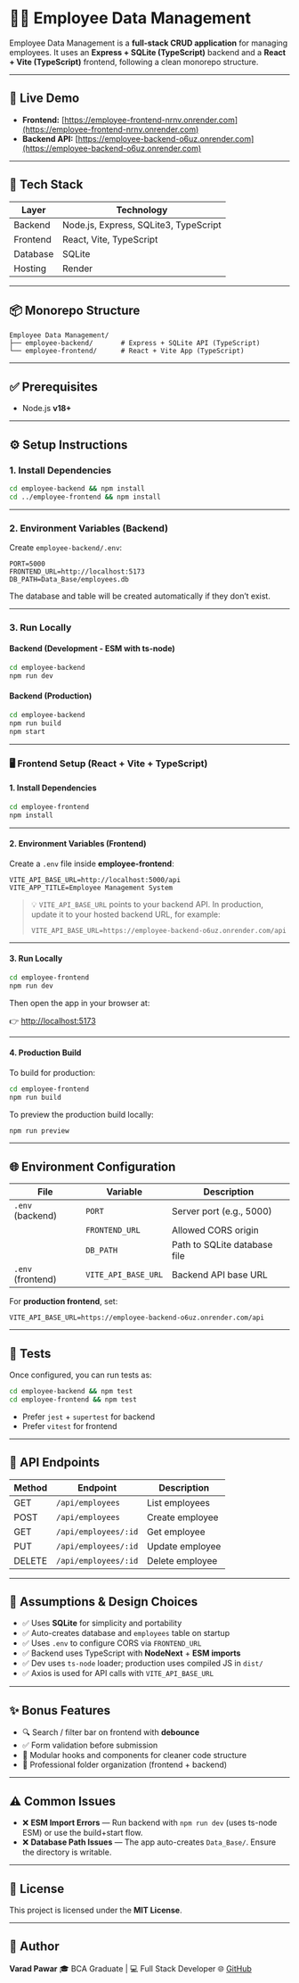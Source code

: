 # 🧑‍💼 Employee Data Management

Employee Data Management is a **full-stack CRUD application** for managing employees.
It uses an **Express + SQLite (TypeScript)** backend and a **React + Vite (TypeScript)** frontend, following a clean monorepo structure.

---

## 🚀 Live Demo

- **Frontend:** [https://employee-frontend-nrnv.onrender.com](https://employee-frontend-nrnv.onrender.com)
- **Backend API:** [https://employee-backend-o6uz.onrender.com](https://employee-backend-o6uz.onrender.com)

---
  
## 🧠 Tech Stack

| Layer    | Technology                            |
| -------- | ------------------------------------- |
| Backend  | Node.js, Express, SQLite3, TypeScript |
| Frontend | React, Vite, TypeScript               |
| Database | SQLite                                |
| Hosting  | Render                                |

---

## 📦 Monorepo Structure

```
Employee Data Management/
├── employee-backend/       # Express + SQLite API (TypeScript)
└── employee-frontend/      # React + Vite App (TypeScript)
```

---

## ✅ Prerequisites

- Node.js **v18+**

---

## ⚙️ Setup Instructions

### 1. Install Dependencies

```bash
cd employee-backend && npm install
cd ../employee-frontend && npm install
```

---

### 2. Environment Variables (Backend)

Create `employee-backend/.env`:

```env
PORT=5000
FRONTEND_URL=http://localhost:5173
DB_PATH=Data_Base/employees.db
```

The database and table will be created automatically if they don’t exist.

---

### 3. Run Locally

#### Backend (Development - ESM with ts-node)

```bash
cd employee-backend
npm run dev
```

#### Backend (Production)

```bash
cd employee-backend
npm run build
npm start
```

---

### 🖥️ Frontend Setup (React + Vite + TypeScript)

#### 1. Install Dependencies

```bash
cd employee-frontend
npm install
```

---

#### 2. Environment Variables (Frontend)

Create a `.env` file inside **employee-frontend**:

```env
VITE_API_BASE_URL=http://localhost:5000/api
VITE_APP_TITLE=Employee Management System
```

> 💡 `VITE_API_BASE_URL` points to your backend API.
> In production, update it to your hosted backend URL, for example:
>
> ```env
> VITE_API_BASE_URL=https://employee-backend-o6uz.onrender.com/api
> ```

---

#### 3. Run Locally

```bash
cd employee-frontend
npm run dev
```

Then open the app in your browser at:

👉 [http://localhost:5173](http://localhost:5173)

---

#### 4. Production Build

To build for production:

```bash
cd employee-frontend
npm run build
```

To preview the production build locally:

```bash
npm run preview
```

---

## 🌐 Environment Configuration

| File              | Variable            | Description                  |
| ----------------- | ------------------- | ---------------------------- |
| `.env` (backend)  | `PORT`              | Server port (e.g., 5000)     |
|                   | `FRONTEND_URL`      | Allowed CORS origin          |
|                   | `DB_PATH`           | Path to SQLite database file |
| `.env` (frontend) | `VITE_API_BASE_URL` | Backend API base URL         |

For **production frontend**, set:

```env
VITE_API_BASE_URL=https://employee-backend-o6uz.onrender.com/api
```

---

## 🧪 Tests

Once configured, you can run tests as:

```bash
cd employee-backend && npm test
cd employee-frontend && npm test
```

- Prefer `jest` + `supertest` for backend
- Prefer `vitest` for frontend

---

## 📡 API Endpoints

| Method | Endpoint             | Description     |
| ------ | -------------------- | --------------- |
| GET    | `/api/employees`     | List employees  |
| POST   | `/api/employees`     | Create employee |
| GET    | `/api/employees/:id` | Get employee    |
| PUT    | `/api/employees/:id` | Update employee |
| DELETE | `/api/employees/:id` | Delete employee |

---

## 📝 Assumptions & Design Choices

- ✅ Uses **SQLite** for simplicity and portability
- ✅ Auto-creates database and `employees` table on startup
- ✅ Uses `.env` to configure CORS via `FRONTEND_URL`
- ✅ Backend uses TypeScript with **NodeNext** + **ESM imports**
- ✅ Dev uses `ts-node` loader; production uses compiled JS in `dist/`
- ✅ Axios is used for API calls with `VITE_API_BASE_URL`

---

## ✨ Bonus Features

- 🔍 Search / filter bar on frontend with **debounce**
- ✅ Form validation before submission
- 🧠 Modular hooks and components for cleaner code structure
- 🌈 Professional folder organization (frontend + backend)

---

## ⚠️ Common Issues

- ❌ **ESM Import Errors** — Run backend with `npm run dev` (uses ts-node ESM) or use the build+start flow.
- ❌ **Database Path Issues** — The app auto-creates `Data_Base/`. Ensure the directory is writable.

---

## 📜 License

This project is licensed under the **MIT License**.

---

## 👤 Author

**Varad Pawar**
🎓 BCA Graduate | 💻 Full Stack Developer
🌐 [GitHub](https://github.com/varad-pawar1/Employee-Data-Management)
